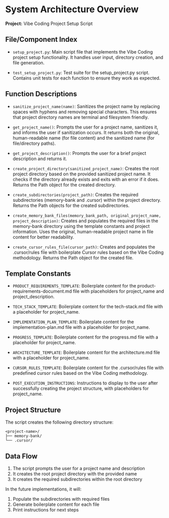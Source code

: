 # System Architecture Overview

**Project:** Vibe Coding Project Setup Script

## File/Component Index

* `setup_project.py`: Main script file that implements the Vibe Coding project setup functionality. It handles user input, directory creation, and file generation.

* `test_setup_project.py`: Test suite for the setup_project.py script. Contains unit tests for each function to ensure they work as expected.

## Function Descriptions

* `sanitize_project_name(name)`: Sanitizes the project name by replacing spaces with hyphens and removing special characters. This ensures that project directory names are terminal and filesystem friendly.

* `get_project_name()`: Prompts the user for a project name, sanitizes it, and informs the user if sanitization occurs. It returns both the original, human-readable name (for file content) and the sanitized name (for file/directory paths).

* `get_project_description()`: Prompts the user for a brief project description and returns it.

* `create_project_directory(sanitized_project_name)`: Creates the root project directory based on the provided sanitized project name. It checks if the directory already exists and exits with an error if it does. Returns the Path object for the created directory.

* `create_subdirectories(project_path)`: Creates the required subdirectories (memory-bank and .cursor) within the project directory. Returns the Path objects for the created subdirectories.

* `create_memory_bank_files(memory_bank_path, original_project_name, project_description)`: Creates and populates the required files in the memory-bank directory using the template constants and project information. Uses the original, human-readable project name in file content for better readability.

* `create_cursor_rules_file(cursor_path)`: Creates and populates the .cursor/rules file with boilerplate Cursor rules based on the Vibe Coding methodology. Returns the Path object for the created file.

## Template Constants

* `PRODUCT_REQUIREMENTS_TEMPLATE`: Boilerplate content for the product-requirements-document.md file with placeholders for project_name and project_description.

* `TECH_STACK_TEMPLATE`: Boilerplate content for the tech-stack.md file with a placeholder for project_name.

* `IMPLEMENTATION_PLAN_TEMPLATE`: Boilerplate content for the implementation-plan.md file with a placeholder for project_name.

* `PROGRESS_TEMPLATE`: Boilerplate content for the progress.md file with a placeholder for project_name.

* `ARCHITECTURE_TEMPLATE`: Boilerplate content for the architecture.md file with a placeholder for project_name.

* `CURSOR_RULES_TEMPLATE`: Boilerplate content for the .cursor/rules file with predefined cursor rules based on the Vibe Coding methodology.

* `POST_EXECUTION_INSTRUCTIONS`: Instructions to display to the user after successfully creating the project structure, with placeholders for project_name.

## Project Structure

The script creates the following directory structure:

```
<project-name>/
├── memory-bank/
└── .cursor/
```

## Data Flow

1. The script prompts the user for a project name and description
2. It creates the root project directory with the provided name
3. It creates the required subdirectories within the root directory

In the future implementations, it will:
1. Populate the subdirectories with required files
2. Generate boilerplate content for each file
3. Print instructions for next steps 